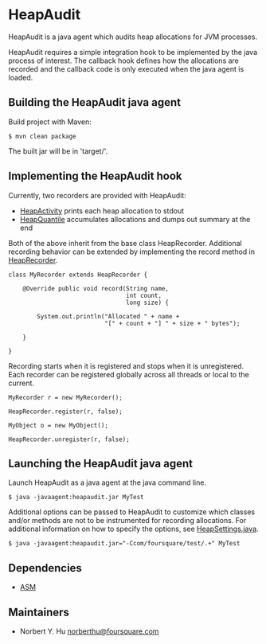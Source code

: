 # HeapAudit

HeapAudit is a java agent which audits heap allocations for JVM processes.

HeapAudit requires a simple integration hook to be implemented by the java
process of interest. The callback hook defines how the allocations are recorded
and the callback code is only executed when the java agent is loaded.

## Building the HeapAudit java agent

Build project with Maven:

	$ mvn clean package

The built jar will be in 'target/'.

## Implementing the HeapAudit hook

Currently, two recorders are provided with HeapAudit:

- [HeapActivity](https://github.com/foursquare/heapaudit/blob/master/src/main/java/com/foursquare/heapaudit/HeapActivity.java) prints each heap allocation to stdout
- [HeapQuantile](https://github.com/foursquare/heapaudit/blob/master/src/main/java/com/foursquare/heapaudit/HeapQuantile.java) accumulates allocations and dumps out summary at the end

Both of the above inherit from the base class HeapRecorder. Additional recording
behavior can be extended by implementing the record method in [HeapRecorder](https://github.com/foursquare/heapaudit/blob/master/src/main/java/com/foursquare/heapaudit/HeapRecorder.java).

	class MyRecorder extends HeapRecorder {

	    @Override public void record(String name,
	                                 int count,
	                                 long size) {

	        System.out.println("Allocated " + name +
	                           "[" + count + "] " + size + " bytes");

	    }

	}

Recording starts when it is registered and stops when it is unregistered. Each
recorder can be registered globally across all threads or local to the current.

	MyRecorder r = new MyRecorder();

	HeapRecorder.register(r, false);

	MyObject o = new MyObject();

	HeapRecorder.unregister(r, false);

## Launching the HeapAudit java agent

Launch HeapAudit as a java agent at the java command line.

	$ java -javaagent:heapaudit.jar MyTest

Additional options can be passed to HeapAudit to customize which classes and/or
methods are not to be instrumented for recording allocations. For additional
information on how to specify the options, see [HeapSettings.java](https://github.com/foursquare/heapaudit/blob/master/src/main/java/com/foursquare/heapaudit/HeapSettings.java).

	$ java -javaagent:heapaudit.jar="-Ccom/foursquare/test/.+" MyTest

## Dependencies

- [ASM](http://asm.ow2.org/)

## Maintainers

- Norbert Y. Hu norberthu@foursquare.com
